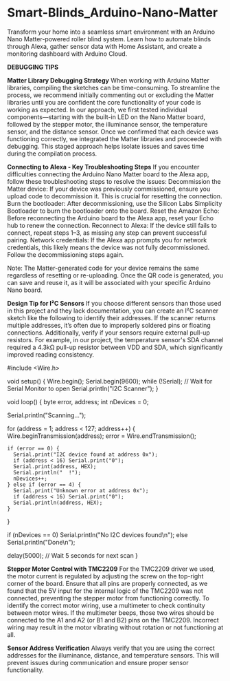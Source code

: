 # Smart-Blinds_Arduino-Nano-Matter
Transform your home into a seamless smart environment with an Arduino Nano Matter-powered roller blind system. Learn how to automate blinds through Alexa, gather sensor data with Home Assistant, and create a monitoring dashboard with Arduino Cloud.

**DEBUGGING TIPS**

**Matter Library Debugging Strategy**
When working with Arduino Matter libraries, compiling the sketches can be time-consuming. To streamline the process, we recommend initially commenting out or excluding the Matter libraries until you are confident the core functionality of your code is working as expected. In our approach, we first tested individual components—starting with the built-in LED on the Nano Matter board, followed by the stepper motor, the illuminance sensor, the temperature sensor, and the distance sensor. Once we confirmed that each device was functioning correctly, we integrated the Matter libraries and proceeded with debugging. This staged approach helps isolate issues and saves time during the compilation process.

**Connecting to Alexa - Key Troubleshooting Steps**
If you encounter difficulties connecting the Arduino Nano Matter board to the Alexa app, follow these troubleshooting steps to resolve the issues:
Decommission the Matter device: If your device was previously commissioned, ensure you upload code to decommission it. This is crucial for resetting the connection.
Burn the bootloader: After decommissioning, use the Silicon Labs Simplicity Bootloader to burn the bootloader onto the board. 
Reset the Amazon Echo: Before reconnecting the Arduino board to the Alexa app, reset your Echo hub to renew the connection.
Reconnect to Alexa: If the device still fails to connect, repeat steps 1–3, as missing any step can prevent successful pairing.
Network credentials: If the Alexa app prompts you for network credentials, this likely means the device was not fully decommissioned. Follow the decommissioning steps again.

Note: The Matter-generated code for your device remains the same regardless of resetting or re-uploading. Once the QR code is generated, you can save and reuse it, as it will be associated with your specific Arduino Nano board.

**Design Tip for I²C Sensors**
If you choose different sensors than those used in this project and they lack documentation, you can create an I²C scanner sketch like the following to identify their addresses. If the scanner returns multiple addresses, it’s often due to improperly soldered pins or floating connections. Additionally, verify if your sensors require external pull-up resistors. For example, in our project, the temperature sensor's SDA channel required a 4.3kΩ pull-up resistor between VDD and SDA, which significantly improved reading consistency.

#include <Wire.h>

void setup() {
  Wire.begin();
  Serial.begin(9600);
  while (!Serial); // Wait for Serial Monitor to open
  Serial.println("I2C Scanner");
}

void loop() {
  byte error, address;
  int nDevices = 0;

  Serial.println("Scanning...");

  for (address = 1; address < 127; address++) {
    Wire.beginTransmission(address);
    error = Wire.endTransmission();

    if (error == 0) {
      Serial.print("I2C device found at address 0x");
      if (address < 16) Serial.print("0");
      Serial.print(address, HEX);
      Serial.println("  !");
      nDevices++;
    } else if (error == 4) {
      Serial.print("Unknown error at address 0x");
      if (address < 16) Serial.print("0");
      Serial.println(address, HEX);
    }
  }
  
  if (nDevices == 0)
    Serial.println("No I2C devices found\n");
  else
    Serial.println("Done\n");

  delay(5000); // Wait 5 seconds for next scan
}

**Stepper Motor Control with TMC2209**
For the TMC2209 driver we used, the motor current is regulated by adjusting the screw on the top-right corner of the board. Ensure that all pins are properly connected, as we found that the 5V input for the internal logic of the TMC2209 was not connected, preventing the stepper motor from functioning correctly. To identify the correct motor wiring, use a multimeter to check continuity between motor wires. If the multimeter beeps, those two wires should be connected to the A1 and A2 (or B1 and B2) pins on the TMC2209. Incorrect wiring may result in the motor vibrating without rotation or not functioning at all.

**Sensor Address Verification**
Always verify that you are using the correct addresses for the illuminance, distance, and temperature sensors. This will prevent issues during communication and ensure proper sensor functionality.

